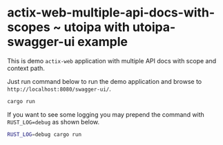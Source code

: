 # actix-web-multiple-api-docs-with-scopes ~ utoipa with utoipa-swagger-ui example

This is demo `actix-web` application with multiple API docs with scope and context path. 

Just run command below to run the demo application and browse to `http://localhost:8080/swagger-ui/`.
```bash
cargo run
```

If you want to see some logging you may prepend the command with `RUST_LOG=debug` as shown below.
```bash
RUST_LOG=debug cargo run
```
